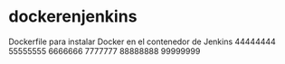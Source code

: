 # dockerenjenkins

Dockerfile para instalar Docker en el contenedor de Jenkins
44444444
55555555
6666666
7777777
88888888
99999999

